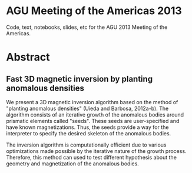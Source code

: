 # AGU Meeting of the Americas 2013

Code, text, notebooks, slides, etc for the AGU 2013 Meeting of the Americas.

# Abstract

## Fast 3D magnetic inversion by planting anomalous densities

We present 
a 3D magnetic inversion algorithm
based on the method of "planting anomalous densities"
(Uieda and Barbosa, 2012a-b).
The algorithm consists
of an iterative growth
of the anomalous bodies
around prismatic elements 
called "seeds".
These seeds are user-specified
and have known magnetizations.
Thus, 
the seeds provide 
a way for the interpreter
to specify the desired skeleton
of the anomalous bodies.

The inversion algorithm
is computationally efficient 
due to various optimizations
made possible by 
the iterative nature
of the growth process.
Therefore,
this method can used 
to test different hypothesis
about the geometry
and magnetization
of the anomalous bodies.
